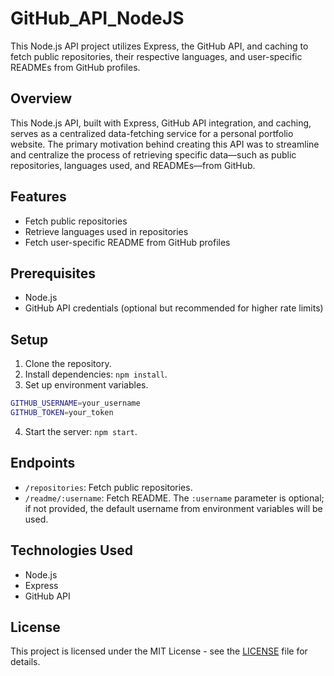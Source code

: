 # GitHub_API_NodeJS

This Node.js API project utilizes Express, the GitHub API, and caching to fetch public repositories, their respective languages, and user-specific READMEs from GitHub profiles.

## Overview

This Node.js API, built with Express, GitHub API integration, and caching, serves as a centralized data-fetching service for a personal portfolio website. The primary motivation behind creating this API was to streamline and centralize the process of retrieving specific data—such as public repositories, languages used, and READMEs—from GitHub.


## Features

- Fetch public repositories
- Retrieve languages used in repositories
- Fetch user-specific README from GitHub profiles

## Prerequisites

- Node.js
- GitHub API credentials (optional but recommended for higher rate limits)

## Setup

1. Clone the repository.
2. Install dependencies: `npm install`.
3. Set up environment variables.
``` bash
GITHUB_USERNAME=your_username
GITHUB_TOKEN=your_token
```
4. Start the server: `npm start`.


## Endpoints

- `/repositories`: Fetch public repositories.
- `/readme/:username`: Fetch README. The `:username` parameter is optional; if not provided, the default username from environment variables will be used.

## Technologies Used

- Node.js
- Express
- GitHub API


## License

This project is licensed under the MIT License - see the [LICENSE](LICENSE) file for details.
